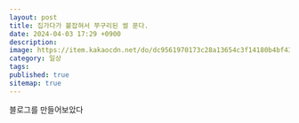 ```yaml
---
layout: post
title: 집가다가 붙잡혀서 쭈구리된 썰 푼다.
date: 2024-04-03 17:29 +0900
description: 
image: https://item.kakaocdn.net/do/dc9561970173c28a13654c3f14180b4bf43ad912ad8dd55b04db6a64cddaf76d
category: 일상
tags: 
published: true
sitemap: true
---
```


블로그를 만들어보았다

